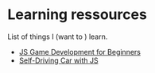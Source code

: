 # Learning ressources
List of things I (want to ) learn.

* [JS Game Development for Beginners](https://www.youtube.com/watch?v=GFO_txvwK_c)
* [Self-Driving Car with JS](https://www.youtube.com/watch?v=Rs_rAxEsAvI)
